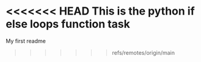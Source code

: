 <<<<<<< HEAD
This is the python if else loops function task
=======
My first readme
>>>>>>> refs/remotes/origin/main
